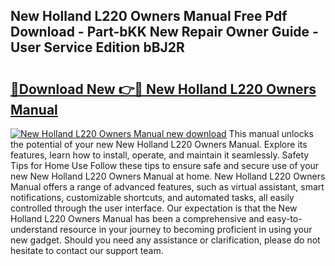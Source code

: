## New Holland L220 Owners Manual Free Pdf Download - Part-bKK New Repair Owner Guide - User Service Edition bBJ2R

# <h2><a href="http://bc86709.oget.top/?id=New+Holland+L220+Owners+Manual">🔗Download New 👉🔴 New Holland L220 Owners Manual</a></h2>

[![New Holland L220 Owners Manual new download](https://i.imgur.com/5g1atiW.png)](http://bc86709.oget.top/?id=New+Holland+L220+Owners+Manual)
This manual unlocks the potential of your new New Holland L220 Owners Manual. Explore its features, learn how to install, operate, and maintain it seamlessly. Safety Tips for Home Use Follow these tips to ensure safe and secure use of your new New Holland L220 Owners Manual at home. New Holland L220 Owners Manual offers a range of advanced features, such as virtual assistant, smart notifications, customizable shortcuts, and automated tasks, all easily controlled through the user interface. Our expectation is that the New Holland L220 Owners Manual has been a comprehensive and easy-to-understand resource in your journey to becoming proficient in using your new gadget. Should you need any assistance or clarification, please do not hesitate to contact our support team.
